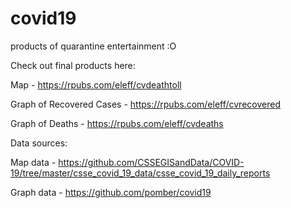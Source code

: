 # covid19
products of quarantine entertainment :O

Check out final products here:

Map - https://rpubs.com/eleff/cvdeathtoll

Graph of Recovered Cases - https://rpubs.com/eleff/cvrecovered

Graph of Deaths - https://rpubs.com/eleff/cvdeaths


Data sources:


Map data - https://github.com/CSSEGISandData/COVID-19/tree/master/csse_covid_19_data/csse_covid_19_daily_reports

Graph data - https://github.com/pomber/covid19
